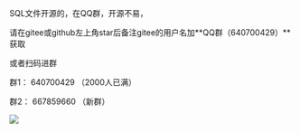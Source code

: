 SQL文件开源的，在QQ群，开源不易，

请在gitee或github左上角star后备注gitee的用户名加**QQ群（640700429）**获取

或者扫码进群

群1： 640700429 （2000人已满）

群2： 667859660 （新群）

![](https://gitee.com/virus010101/linfeng-community/raw/master/images/qrcode.jpg)